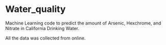 # Water_quality

Machine Learning code to predict the amount of Arsenic, Hexchrome, and Nitrate in California Drinking Water.

All the data was collected from online. 

